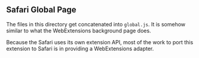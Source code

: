 ## Safari Global Page

The files in this directory get concatenated into `global.js`. It is somehow
similar to what the WebExtensions background page does.

Because the Safari uses its own extension API, most of the work to port this
extension to Safari is in providing a WebExtensions adapter.
